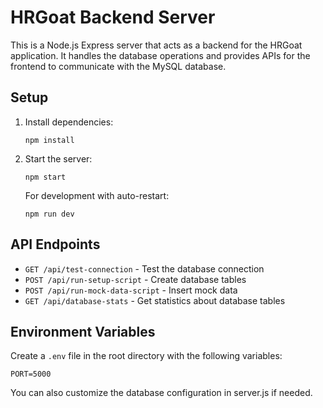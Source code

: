 # HRGoat Backend Server

This is a Node.js Express server that acts as a backend for the HRGoat application. 
It handles the database operations and provides APIs for the frontend to communicate with the MySQL database.

## Setup

1. Install dependencies:
   ```
   npm install
   ```

2. Start the server:
   ```
   npm start
   ```

   For development with auto-restart:
   ```
   npm run dev
   ```

## API Endpoints

- `GET /api/test-connection` - Test the database connection
- `POST /api/run-setup-script` - Create database tables
- `POST /api/run-mock-data-script` - Insert mock data
- `GET /api/database-stats` - Get statistics about database tables

## Environment Variables

Create a `.env` file in the root directory with the following variables:

```
PORT=5000
```

You can also customize the database configuration in server.js if needed.
